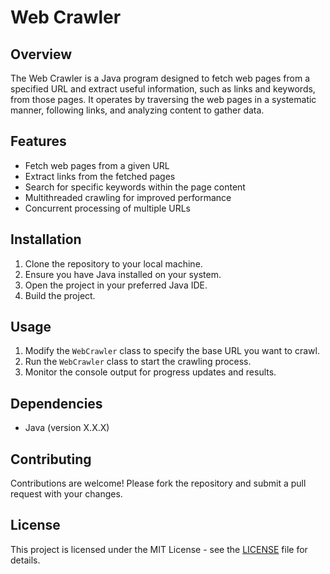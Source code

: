 # Web Crawler

## Overview
The Web Crawler is a Java program designed to fetch web pages from a specified URL and extract useful information, such as links and keywords, from those pages. It operates by traversing the web pages in a systematic manner, following links, and analyzing content to gather data.

## Features
- Fetch web pages from a given URL
- Extract links from the fetched pages
- Search for specific keywords within the page content
- Multithreaded crawling for improved performance
- Concurrent processing of multiple URLs

## Installation
1. Clone the repository to your local machine.
2. Ensure you have Java installed on your system.
3. Open the project in your preferred Java IDE.
4. Build the project.

## Usage
1. Modify the `WebCrawler` class to specify the base URL you want to crawl.
2. Run the `WebCrawler` class to start the crawling process.
3. Monitor the console output for progress updates and results.

## Dependencies
- Java (version X.X.X)

## Contributing
Contributions are welcome! Please fork the repository and submit a pull request with your changes.

## License
This project is licensed under the MIT License - see the [LICENSE](LICENSE) file for details.
